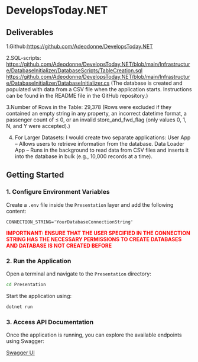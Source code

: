 # DevelopsToday.NET

## Deliverables

1.Github:https://github.com/Adeodonne/DevelopsToday.NET

2.SQL-scripts: 
https://github.com/Adeodonne/DevelopsToday.NET/blob/main/Infrastructure/DatabaseInitializer/DatabaseScripts/TableCreation.sql
https://github.com/Adeodonne/DevelopsToday.NET/blob/main/Infrastructure/DatabaseInitializer/DatabaseInitializer.cs
(The database is created and populated with data from a CSV file when the application starts. Instructions can be found in the README file in the GitHub repository.)

3.Number of Rows in the Table: 29,378
(Rows were excluded if they contained an empty string in any property, an incorrect datetime format, a passenger count of ≤ 0, or an invalid store_and_fwd_flag (only values 0, 1, N, and Y were accepted).)

4. For Larger Datasets:
  I would create two separate applications:
  User App – Allows users to retrieve information from the database.
  Data Loader App – Runs in the background to read data from CSV files and inserts it into the database in bulk (e.g., 10,000 records at a time).

## Getting Started

### 1. Configure Environment Variables
Create a `.env` file inside the `Presentation` layer and add the following content:

```
CONNECTION_STRING='YourDatabaseConnectionString'
```

<span style="color: red;">**IMPORTNANT: ENSURE THAT THE USER SPECIFIED IN THE CONNECTION STRING HAS THE NECESSARY PERMISSIONS TO CREATE DATABASES AND DATABASE IS NOT CREATED BEFORE**</span>

### 2. Run the Application
Open a terminal and navigate to the `Presentation` directory:

```sh
cd Presentation
```

Start the application using:

```sh
dotnet run
```

### 3. Access API Documentation
Once the application is running, you can explore the available endpoints using Swagger:

[Swagger UI](http://localhost:5105/swagger/index.html)

